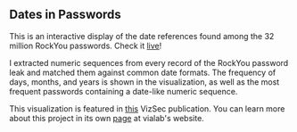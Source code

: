 Dates in Passwords
-------------------

This is an interactive display of the date references found among the 32 million RockYou passwords. Check it [live](http://vialab.science.uoit.ca/pwdates/)!

I extracted numeric sequences from every record of the RockYou password leak and matched them against common date formats.
The frequency of days, months, and years is shown in the visualization, as well as the most frequent passwords containing a date-like numeric sequence.

This visualization is featured in [this](http://vialab.science.uoit.ca/wp-content/papercite-data/pdf/ver2012a.pdf) VizSec publication. You can learn more about this project in its own [page](http://vialab.science.uoit.ca/portfolio/visualizing-semantics-in-passwords) at vialab's website.
